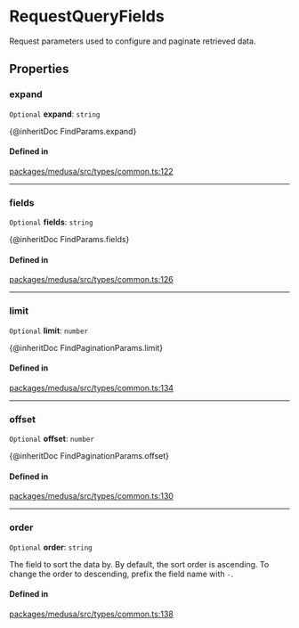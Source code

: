 # RequestQueryFields

Request parameters used to configure and paginate retrieved data.

## Properties

### expand

 `Optional` **expand**: `string`

{@inheritDoc FindParams.expand}

#### Defined in

[packages/medusa/src/types/common.ts:122](https://github.com/medusajs/medusa/blob/3d9f5ae63/packages/medusa/src/types/common.ts#L122)

___

### fields

 `Optional` **fields**: `string`

{@inheritDoc FindParams.fields}

#### Defined in

[packages/medusa/src/types/common.ts:126](https://github.com/medusajs/medusa/blob/3d9f5ae63/packages/medusa/src/types/common.ts#L126)

___

### limit

 `Optional` **limit**: `number`

{@inheritDoc FindPaginationParams.limit}

#### Defined in

[packages/medusa/src/types/common.ts:134](https://github.com/medusajs/medusa/blob/3d9f5ae63/packages/medusa/src/types/common.ts#L134)

___

### offset

 `Optional` **offset**: `number`

{@inheritDoc FindPaginationParams.offset}

#### Defined in

[packages/medusa/src/types/common.ts:130](https://github.com/medusajs/medusa/blob/3d9f5ae63/packages/medusa/src/types/common.ts#L130)

___

### order

 `Optional` **order**: `string`

The field to sort the data by. By default, the sort order is ascending. To change the order to descending, prefix the field name with `-`.

#### Defined in

[packages/medusa/src/types/common.ts:138](https://github.com/medusajs/medusa/blob/3d9f5ae63/packages/medusa/src/types/common.ts#L138)
